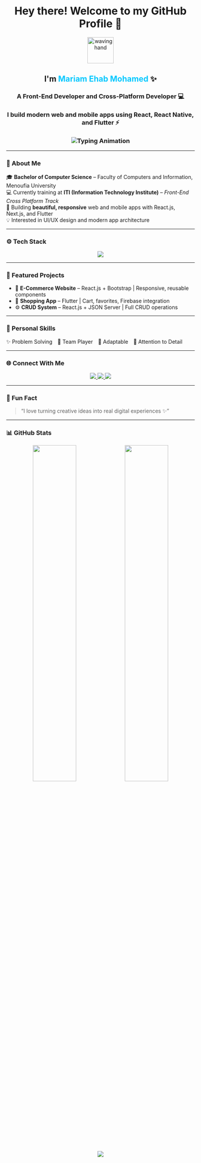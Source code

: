 <!-- 👋 Static Welcome Message -->
<h1 align="center">
  Hey there! Welcome to my GitHub Profile 👋
</h1>

<!-- 🌸 Intro Section -->
<div align="center">

  <!-- 👋 Animated Hand -->
  <img src="https://em-content.zobj.net/source/microsoft-teams/363/waving-hand_1f44b.png" width="70px" alt="waving hand" />

  <!-- ✨ Name -->
  <h2>
    I'm <span style="color:#00C8FF;">Mariam Ehab Mohamed</span> ✨
  </h2>

  <!-- 💻 Role -->
  <h3>
    A Front-End Developer and Cross-Platform Developer 💻
  </h3>

  <!-- ⚡ Description -->
  <h3>
    I build modern web and mobile apps using <b>React</b>, <b>React Native</b>, and <b>Flutter</b> ⚡
  </h3>

</div>



<!-- ⚡ Animated Role Section -->
<div>
<h3 align="center">
  <img src="https://readme-typing-svg.herokuapp.com?font=Poppins&weight=600&size=24&duration=3000&pause=800&color=00BFFF&center=true&vCenter=true&width=850&lines=Front-End+Developer+💻;Cross-Platform+Developer+📱;Using+React%2C+React+Native%2C+and+Flutter+⚡;Building+Modern+Apps+with+Beautiful+UI+🎨" alt="Typing Animation" />
</h3>

</div>


---

### 🌸 About Me  
🎓 **Bachelor of Computer Science** – Faculty of Computers and Information, Menoufia University  
💻 Currently training at **ITI (Information Technology Institute)** – *Front-End Cross Platform Track*  
🚀 Building **beautiful, responsive** web and mobile apps with React.js, Next.js, and Flutter  
💡 Interested in UI/UX design and modern app architecture  

---

### ⚙️ Tech Stack  
<p align="center">
  <img src="https://skillicons.dev/icons?i=html,css,js,ts,react,nextjs,flutter,bootstrap,firebase,git,github,figma,vscode&theme=light" />
</p>

---

### 💼 Featured Projects  
- 🌿 **E-Commerce Website** – React.js + Bootstrap | Responsive, reusable components  
- 📱 **Shopping App** – Flutter | Cart, favorites, Firebase integration  
- ⚙️ **CRUD System** – React.js + JSON Server | Full CRUD operations  

---

### 🧠 Personal Skills  
✨ Problem Solving 🤝 Team Player 🔁 Adaptable 🎯 Attention to Detail  

---

### 🌐 Connect With Me  
<p align="center">
  <a href=" https://www.linkedin.com/in/mariam-ehab-1664681b8/" target="_blank">
    <img src="https://img.shields.io/badge/LinkedIn-0077B5?style=for-the-badge&logo=linkedin&logoColor=white"/>
  </a>
  <a href="mailto:mariam.ehabsarhan@gmail.com">
    <img src="https://img.shields.io/badge/Email-D14836?style=for-the-badge&logo=gmail&logoColor=white"/>
  </a>
  <a href="https://github.com/Mariam433477" target="_blank">
    <img src="https://img.shields.io/badge/GitHub-181717?style=for-the-badge&logo=github&logoColor=white"/>
  </a>
</p>

---

### 🧩 Fun Fact  
> “I love turning creative ideas into real digital experiences ✨”

---

### 📊 GitHub Stats  
<p align="center">
  <img width="48%" src="https://github-readme-stats.vercel.app/api?username=your-github-username&show_icons=true&theme=tokyonight" />
  <img width="48%" src="https://github-readme-streak-stats.herokuapp.com/?user=your-github-username&theme=tokyonight" />
</p>

<!-- Animated Wave -->
<p align="center">
  <img src="https://capsule-render.vercel.app/api?type=waving&color=00C8FF&height=100&section=footer"/>
</p>

